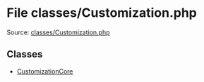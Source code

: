 File classes/Customization.php
=========

Source: [classes/Customization.php](https://github.com/PrestaShop/PrestaShop/blob/1.6.0.11/classes/Customization.php)


Classes
-------

* [CustomizationCore](class.CustomizationCore.md)

